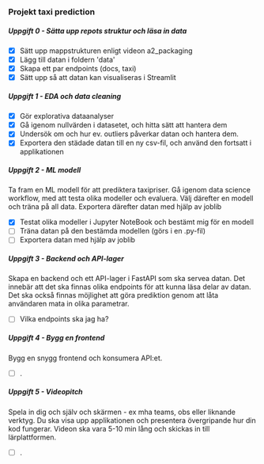 ###  **Projekt taxi prediction**

##### **Uppgift 0 - Sätta upp repots struktur och läsa in data**
- [X] Sätt upp mappstrukturen enligt videon a2_packaging
- [X] Lägg till datan i foldern 'data'
- [X] Skapa ett par endpoints (docs, taxi)
- [X] Sätt upp så att datan kan visualiseras i Streamlit

##### **Uppgift 1 - EDA och data cleaning**
- [X] Gör explorativa dataanalyser
- [X] Gå igenom nullvärden i datasetet, och hitta sätt att hantera dem
- [X] Undersök om och hur ev. outliers påverkar datan och hantera dem. 
- [X] Exportera den städade datan till en ny csv-fil, och använd den fortsatt i applikationen
 
##### **Uppgift 2 -  ML modell**
Ta fram en ML modell för att prediktera taxipriser. Gå igenom data science workflow, med att testa olika
modeller och evaluera. Välj därefter en modell och träna på all data. Exportera därefter datan med hjälp av
joblib 
- [X] Testat olika modeller i Jupyter NoteBook och bestämt mig för en modell
- [ ] Träna datan på den bestämda modellen (görs i en .py-fil)
- [ ] Exportera datan med hjälp av joblib

##### **Uppgift 3 -  Backend och API-lager**
Skapa en backend och ett API-lager i FastAPI som ska servea datan. Det innebär att det ska finnas olika
endpoints för att kunna läsa delar av datan. Det ska också finnas möjlighet att göra prediktion genom att
låta användaren mata in olika parametrar.
- [ ] Vilka endpoints ska jag ha?



##### **Uppgift 4 -   Bygg en frontend**
Bygg en snygg frontend och konsumera API:et.
- [ ] .


##### **Uppgift 5 - Videopitch**
Spela in dig och själv och skärmen - ex mha teams, obs eller liknande verktyg. Du ska visa upp
applikationen och presentera övergripande hur din kod fungerar. Videon ska vara 5-10 min lång och skickas
in till lärplattformen.
- [ ] .
